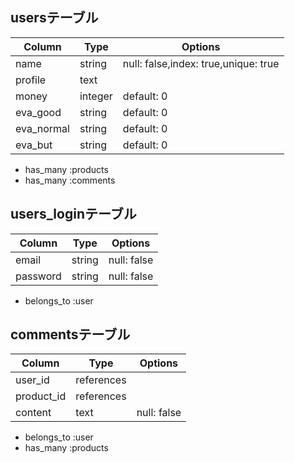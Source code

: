 ## usersテーブル

|Column|Type|Options|
|------|----|-------|
|name|string|null: false,index: true,unique: true|
|profile|text||
|money|integer|default: 0|
|eva_good|string|default: 0|
|eva_normal|string|default: 0|
|eva_but|string|default: 0|

- has_many :products
- has_many :comments

## users_loginテーブル

|Column|Type|Options|
|------|----|-------|
|email|string|null: false|
|password|string|null: false|

- belongs_to :user


## commentsテーブル

|Column|Type|Options|
|------|----|-------|
|user_id|references||
|product_id|references||
|content|text|null: false|

- belongs_to :user
- has_many :products


